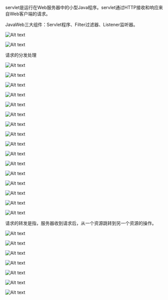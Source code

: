 servlet是运行在Web服务器中的小型Java程序。servlet通过HTTP接收和响应来自Web客户端的请求。

JavaWeb三大组件：Servlet程序、Filter过滤器、Listener监听器。

![Alt text](image/servlet/image.png)

![Alt text](image/servlet/image-1.png)

请求的分发处理

![Alt text](image/servlet/image-2.png)

![Alt text](image/servlet/image-3.png)

![Alt text](image/servlet/image-4.png)

![Alt text](image/servlet/image-5.png)

![Alt text](image/servlet/image-6.png)

![Alt text](image/servlet/image-7.png)

![Alt text](image/servlet/image-8.png)

![Alt text](image/servlet/image-9.png)

![Alt text](image/servlet/image-10.png)

![Alt text](image/servlet/image-11.png)

![Alt text](image/servlet/image-12.png)

![Alt text](image/servlet/image-13.png)

![Alt text](image/servlet/image-14.png)

![Alt text](image/servlet/image-15.png)

![Alt text](image/servlet/image-16.png)

![Alt text](image/servlet/image-17.png)

请求的转发是指，服务器收到请求后，从一个资源跳转到另一个资源的操作。

![Alt text](image/servlet/image-18.png)

![Alt text](image/servlet/image-19.png)

![Alt text](image/servlet/image-20.png)

![Alt text](image/servlet/image-21.png)

![Alt text](image/servlet/image-22.png)

![Alt text](image/servlet/image-23.png)

![Alt text](image/servlet/image-24.png)